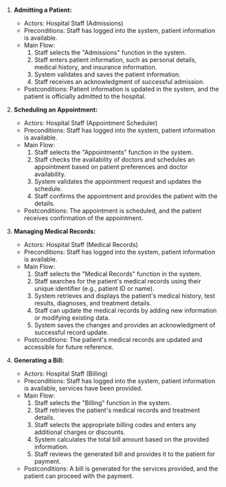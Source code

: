 1. **Admitting a Patient:**
   - Actors: Hospital Staff (Admissions)
   - Preconditions: Staff has logged into the system, patient information is available.
   - Main Flow:
     1. Staff selects the "Admissions" function in the system.
     2. Staff enters patient information, such as personal details, medical history, and insurance information.
     3. System validates and saves the patient information.
     4. Staff receives an acknowledgment of successful admission.
   - Postconditions: Patient information is updated in the system, and the patient is officially admitted to the hospital.

2. **Scheduling an Appointment:**
   - Actors: Hospital Staff (Appointment Scheduler)
   - Preconditions: Staff has logged into the system, patient information is available.
   - Main Flow:
     1. Staff selects the "Appointments" function in the system.
     2. Staff checks the availability of doctors and schedules an appointment based on patient preferences and doctor availability.
     3. System validates the appointment request and updates the schedule.
     4. Staff confirms the appointment and provides the patient with the details.
   - Postconditions: The appointment is scheduled, and the patient receives confirmation of the appointment.

3. **Managing Medical Records:**
   - Actors: Hospital Staff (Medical Records)
   - Preconditions: Staff has logged into the system, patient information is available.
   - Main Flow:
     1. Staff selects the "Medical Records" function in the system.
     2. Staff searches for the patient's medical records using their unique identifier (e.g., patient ID or name).
     3. System retrieves and displays the patient's medical history, test results, diagnoses, and treatment details.
     4. Staff can update the medical records by adding new information or modifying existing data.
     5. System saves the changes and provides an acknowledgment of successful record update.
   - Postconditions: The patient's medical records are updated and accessible for future reference.

4. **Generating a Bill:**
   - Actors: Hospital Staff (Billing)
   - Preconditions: Staff has logged into the system, patient information is available, services have been provided.
   - Main Flow:
     1. Staff selects the "Billing" function in the system.
     2. Staff retrieves the patient's medical records and treatment details.
     3. Staff selects the appropriate billing codes and enters any additional charges or discounts.
     4. System calculates the total bill amount based on the provided information.
     5. Staff reviews the generated bill and provides it to the patient for payment.
   - Postconditions: A bill is generated for the services provided, and the patient can proceed with the payment.

